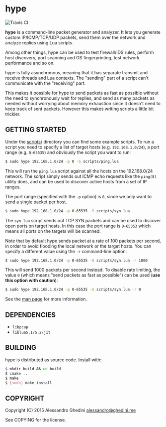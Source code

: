 hype
====

![Travis CI](https://secure.travis-ci.org/ghedo/hype.png)

**hype** is a command-line packet generator and analyzer. It lets you generate
custom IP/ICMP/TCP/UDP packets, send them over the network and analyze replies
using Lua scripts.

Among other things, hype can be used to test firewall/IDS rules, perform
host discovery, port scanning and OS fingerprinting, test network performance
and so on.

hype is fully asynchronous, meaning that it has separate transmit and receive
threads and Lua contexts. The "sending" part of a script can't communicate with
the "receiving" part.

This makes it possible for hype to send packets as fast as possible without the
need to synchronously wait for replies, and send as many packets as needed
without worrying about memory exhaustion since it doesn't need to keep track of
sent packets. However this makes writing scripts a little bit trickier.

## GETTING STARTED

Under the [scripts/](scripts/) directory you can find some example scripts. To
run a script you need to specify a list of target hosts (e.g. `192.168.1.0/24`),
a port range (e.g. `0-65535`) and obviously the script you want to run:

```bash
$ sudo hype 192.168.1.0/24 -p 0 -S scripts/ping.lua
```

This will run the `ping.lua` script against all the hosts on the 192.168.0/24
network. The script simply sends out ICMP echo requests like the `ping(8)`
utility does, and can be used to discover active hosts from a set of IP ranges.

The port range (specified with the `-p` option) is `0`, since we only want to
send a single packet per host.

```bash
$ sudo hype 192.168.1.0/24 -p 0-65535 -S scripts/syn.lua
```

The `syn.lua` script sends out TCP SYN packets and can be used to discover open
ports on target hosts. In this case the port range is `0-65353` which means all
ports on the targets will be scanned.

Note that by default hype sends packet at a rate of 100 packets per second, in
order to avoid flooding the local network or the target hosts. You can specify a
different value using the `-r` command-line option:

```bash
$ sudo hype 192.168.1.0/24 -p 0-65535 -S scripts/syn.lua -r 1000
```

This will send 1000 packets per second instead. To disable rate limiting, the
value `0` (which means "send packets as fast as possible") can be used (**use
this option with caution**):

```bash
$ sudo hype 192.168.1.0/24 -p 0-65535 -S scripts/syn.lua -r 0
```

See the [man page](http://ghedo.github.io/hype/) for more information.

## DEPENDENCIES

 * `libpcap`
 * `liblua5.1/5.2/jit`

## BUILDING

hype is distributed as source code. Install with:

```bash
$ mkdir build && cd build
$ cmake ..
$ make
$ [sudo] make install
```

## COPYRIGHT

Copyright (C) 2015 Alessandro Ghedini <alessandro@ghedini.me>

See COPYING for the license.
